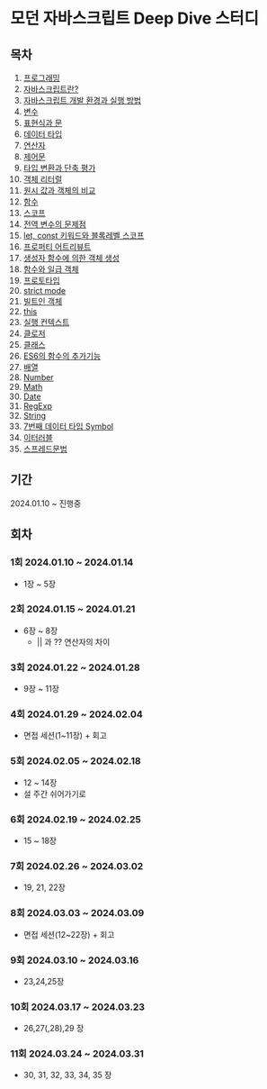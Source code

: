 # 모던 자바스크립트 Deep Dive 스터디

## 목차

1. [프로그래밍](1.프로그래밍.md)
2. [자바스크립트란?](2.자바스크립트란.md)
3. [자바스크립트 개발 환경과 실행 방법](3.자바스크립트_개발_환경과_실행_방법.md)
4. [변수](4.변수.md)
5. [표현식과 문](5.표현식과_문.md)
6. [데이터 타입](6.데이터_타입.md)
7. [연산자](7.연산자.md)
8. [제어문](8.제어문)
9. [타입 변환과 단축 평가](9.타입_변환과_단축_평가.md)
10. [객체 리터럴](10.객체_리터럴.md)
11. [원시 값과 객체의 비교](11.원시_값과_객체의_비교.md)
12. [함수](12.함수.md)
13. [스코프](13.스코프.md)
14. [전역 변수의 문제점](14.전역_변수의_문제점.md)
15. [let, const 키워드와 블록레벨 스코프](<15.let, const 키워드와 블록레벨 스코프.md>)
16. [프로퍼티 어트리뷰트](<16.프로퍼티 어트리뷰트.md>)
17. [생성자 함수에 의한 객체 생성](<17.생성자 함수에 의한 객체 생성.md>)
18. [함수와 일급 객체](<18.함수와 일급 객체.md>)
19. [프로토타입](19.프로토타입.md)
20. [strict mode](<20.strict mode.md>)
21. [빌트인 객체](<21.빌트인 객체.md>)
22. [this](22.this.md)
23. [실행 컨텍스트](<23.실행 컨텍스트.md>)
24. [클로저](24.클로저.md)
25. [클래스](25.클래스.md)
26. [ES6의 함수의 추가기능](<26.ES6의 함수의 추가기능.md>)
27. [배열](27.배열.md)
28. [Number](28.Number.md)
29. [Math](29.Math.md)
30. [Date](30.Date.md)
31. [RegExp](31.RegExp.md)
32. [String](32.String.md)
33. [7번째 데이터 타입 Symbol](<33.7번째 데이터 타입 Symbo.md>)
34. [이터러블](34.이터러블.md)
35. [스프레드문법](35.스프레드문법.md)

## 기간

2024.01.10 ~ 진행중

## 회차

### 1회 2024.01.10 ~ 2024.01.14

- 1장 ~ 5장

### 2회 2024.01.15 ~ 2024.01.21

- 6장 ~ 8장
  - || 과 ?? 연산자의 차이

### 3회 2024.01.22 ~ 2024.01.28

- 9장 ~ 11장

### 4회 2024.01.29 ~ 2024.02.04

- 면접 세션(1~11장) + 회고

### 5회 2024.02.05 ~ 2024.02.18

- 12 ~ 14장
- 설 주간 쉬어가기로

### 6회 2024.02.19 ~ 2024.02.25

- 15 ~ 18장

### 7회 2024.02.26 ~ 2024.03.02

- 19, 21, 22장

### 8회 2024.03.03 ~ 2024.03.09

- 면접 세션(12~22장) + 회고

### 9회 2024.03.10 ~ 2024.03.16

- 23,24,25장

### 10회 2024.03.17 ~ 2024.03.23

- 26,27(,28),29 장

### 11회 2024.03.24 ~ 2024.03.31

- 30, 31, 32, 33, 34, 35 장
